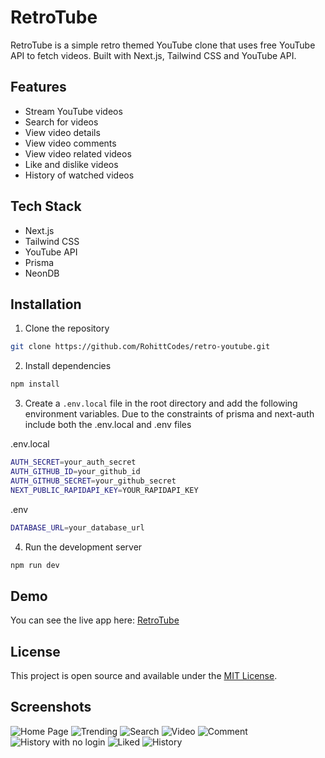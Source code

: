 # RetroTube

RetroTube is a simple retro themed YouTube clone that uses free YouTube API to fetch videos. Built with Next.js, Tailwind CSS and YouTube API.

## Features

- Stream YouTube videos
- Search for videos
- View video details
- View video comments
- View video related videos
- Like and dislike videos
- History of watched videos

## Tech Stack

- Next.js
- Tailwind CSS
- YouTube API
- Prisma
- NeonDB

## Installation

1. Clone the repository

```bash
git clone https://github.com/RohittCodes/retro-youtube.git
```

2. Install dependencies

```bash
npm install
```

3. Create a `.env.local` file in the root directory and add the following environment variables. Due to the constraints of prisma and next-auth include both the .env.local and .env files

.env.local
```bash
AUTH_SECRET=your_auth_secret
AUTH_GITHUB_ID=your_github_id
AUTH_GITHUB_SECRET=your_github_secret
NEXT_PUBLIC_RAPIDAPI_KEY=YOUR_RAPIDAPI_KEY
```

.env
```bash
DATABASE_URL=your_database_url
```

4. Run the development server

```bash
npm run dev
```

## Demo
You can see the live app here: [RetroTube]()

## License

This project is open source and available under the [MIT License](LICENSE).

## Screenshots

![Home Page](https://github.com/user-attachments/assets/3efecca6-bbcc-40e1-95e6-1588531912f4)
![Trending](https://github.com/user-attachments/assets/a52caecc-880d-4126-9738-19963cc8818f)
![Search](https://github.com/user-attachments/assets/a1cfd3ea-cc2f-447c-aae1-b62bbe4097aa)
![Video](https://github.com/user-attachments/assets/fabe8bf1-8abc-42d2-9d3a-f8b59d9f3662)
![Comment](https://github.com/user-attachments/assets/eb8a05c1-3c23-44b3-b988-a5b780042eeb)
![History with no login](https://github.com/user-attachments/assets/da7b11da-8895-4401-af99-4d3a2a43754d)
![Liked](https://github.com/user-attachments/assets/5d9033a0-55ad-4509-9174-3f3aadcb5c3a)
![History](https://github.com/user-attachments/assets/c0eae0a8-1500-4248-b5c5-86614bc901fc)
